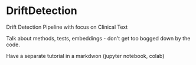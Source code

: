 # DriftDetection
Drift Detection Pipeline with focus on Clinical Text


Talk about methods, tests, embeddings - don't get too bogged down by the code.

Have a separate tutorial in a markdwon (jupyter notebook, colab)
